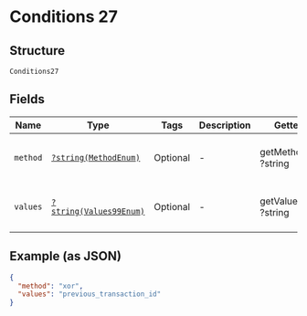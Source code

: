 
# Conditions 27

## Structure

`Conditions27`

## Fields

| Name | Type | Tags | Description | Getter | Setter |
|  --- | --- | --- | --- | --- | --- |
| `method` | [`?string(MethodEnum)`](../../doc/models/method-enum.md) | Optional | - | getMethod(): ?string | setMethod(?string method): void |
| `values` | [`?string(Values99Enum)`](../../doc/models/values-99-enum.md) | Optional | - | getValues(): ?string | setValues(?string values): void |

## Example (as JSON)

```json
{
  "method": "xor",
  "values": "previous_transaction_id"
}
```

